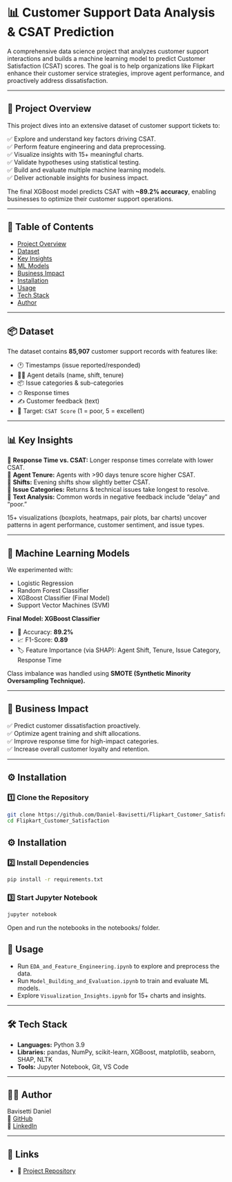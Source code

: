 # 📊 Customer Support Data Analysis & CSAT Prediction

A comprehensive data science project that analyzes customer support interactions and builds a machine learning model to predict Customer Satisfaction (CSAT) scores. The goal is to help organizations like Flipkart enhance their customer service strategies, improve agent performance, and proactively address dissatisfaction.  

---

## 🚀 Project Overview

This project dives into an extensive dataset of customer support tickets to:  

✅ Explore and understand key factors driving CSAT.  
✅ Perform feature engineering and data preprocessing.  
✅ Visualize insights with 15+ meaningful charts.  
✅ Validate hypotheses using statistical testing.  
✅ Build and evaluate multiple machine learning models.  
✅ Deliver actionable insights for business impact.  

The final XGBoost model predicts CSAT with **~89.2% accuracy**, enabling businesses to optimize their customer support operations.

---

## 📂 Table of Contents

- [Project Overview](#-project-overview)  
- [Dataset](#-dataset)  
- [Key Insights](#-key-insights)  
- [ML Models](#-machine-learning-models)  
- [Business Impact](#-business-impact)  
- [Installation](#-installation)  
- [Usage](#-usage)  
- [Tech Stack](#-tech-stack)  
- [Author](#-author)  

---

## 📦 Dataset

The dataset contains **85,907** customer support records with features like:  

- 🕐 Timestamps (issue reported/responded)  
- 🧑‍💻 Agent details (name, shift, tenure)  
- 📦 Issue categories & sub-categories  
- ⏱ Response times  
- ✍️ Customer feedback (text)  
- 🎯 Target: `CSAT Score` (1 = poor, 5 = excellent)  

---

## 📊 Key Insights

🔹 **Response Time vs. CSAT:** Longer response times correlate with lower CSAT.  
🔹 **Agent Tenure:** Agents with >90 days tenure score higher CSAT.  
🔹 **Shifts:** Evening shifts show slightly better CSAT.  
🔹 **Issue Categories:** Returns & technical issues take longest to resolve.  
🔹 **Text Analysis:** Common words in negative feedback include “delay” and “poor.”  

15+ visualizations (boxplots, heatmaps, pair plots, bar charts) uncover patterns in agent performance, customer sentiment, and issue types.

---

## 🤖 Machine Learning Models

We experimented with:  

- Logistic Regression  
- Random Forest Classifier  
- XGBoost Classifier (Final Model)  
- Support Vector Machines (SVM)  

**Final Model: XGBoost Classifier**  
- 🎯 Accuracy: **89.2%**  
- 📈 F1-Score: **0.89**  
- 🏷 Feature Importance (via SHAP): Agent Shift, Tenure, Issue Category, Response Time  

Class imbalance was handled using **SMOTE (Synthetic Minority Oversampling Technique).**

---

## 💼 Business Impact

✅ Predict customer dissatisfaction proactively.  
✅ Optimize agent training and shift allocations.  
✅ Improve response time for high-impact categories.  
✅ Increase overall customer loyalty and retention.  

---

## ⚙️ Installation

### 1️⃣ Clone the Repository
```bash
git clone https://github.com/Daniel-Bavisetti/Flipkart_Customer_Satisfaction.git
cd Flipkart_Customer_Satisfaction
```

## ⚙️ Installation

### 2️⃣ Install Dependencies
```bash
pip install -r requirements.txt
```
### 3️⃣ Start Jupyter Notebook
```bash
jupyter notebook
```
Open and run the notebooks in the notebooks/ folder.

## 🚀 Usage

- Run `EDA_and_Feature_Engineering.ipynb` to explore and preprocess the data.  
- Run `Model_Building_and_Evaluation.ipynb` to train and evaluate ML models.  
- Explore `Visualization_Insights.ipynb` for 15+ charts and insights.  

---

## 🛠 Tech Stack

- **Languages:** Python 3.9  
- **Libraries:** pandas, NumPy, scikit-learn, XGBoost, matplotlib, seaborn, SHAP, NLTK  
- **Tools:** Jupyter Notebook, Git, VS Code  

---

## 👨‍💻 Author

Bavisetti Daniel  
🔗 [GitHub](https://github.com/Daniel-Bavisetti)  
🔗 [LinkedIn](https://www.linkedin.com/in/daniel-bavisetti/)  

---

## 🔗 Links

- 📂 [Project Repository](https://github.com/Daniel-Bavisetti/Flipkart_Customer_Satisfaction)


